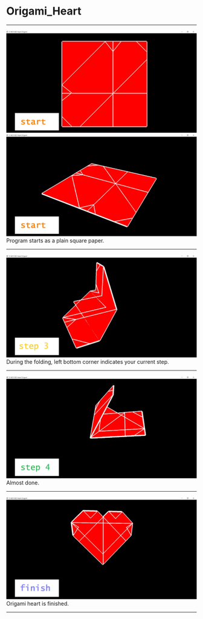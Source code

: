 # Origami_Heart
***
![start](https://github.com/ElektrischesSchaf/Origami_Heart/blob/master/snapshot/1.JPG)  
![start2](https://github.com/ElektrischesSchaf/Origami_Heart/blob/master/snapshot/2.JPG)  
Program starts as a plain square paper.  
***
![step3](https://github.com/ElektrischesSchaf/Origami_Heart/blob/master/snapshot/3.JPG)  
During the folding, left bottom corner indicates your current step.  
***
![step4](https://github.com/ElektrischesSchaf/Origami_Heart/blob/master/snapshot/4.JPG)  
Almost done.  
***
![finish](https://github.com/ElektrischesSchaf/Origami_Heart/blob/master/snapshot/5.JPG)  
Origami heart is finished.  
***
